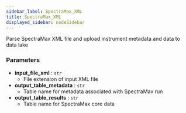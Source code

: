 ```yaml
---
sidebar_label: SpectraMax_XML
title: SpectraMax_XML
displayed_sidebar: nodeSidebar
---
```


Parse SpectraMax XML file and upload instrument metadata and data to data lake

### Parameters
- **input_file_xml** : `str`
  - File extension of input XML file
- **output_table_metadata** : `str`
  - Table name for metadata associated with SpectraMax run
- **output_table_results** : `str`
  - Table name for SpectraMax core data